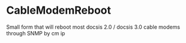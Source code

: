 # CableModemReboot
Small form that will reboot most docsis 2.0 / docsis 3.0 cable modems through SNMP by cm ip
